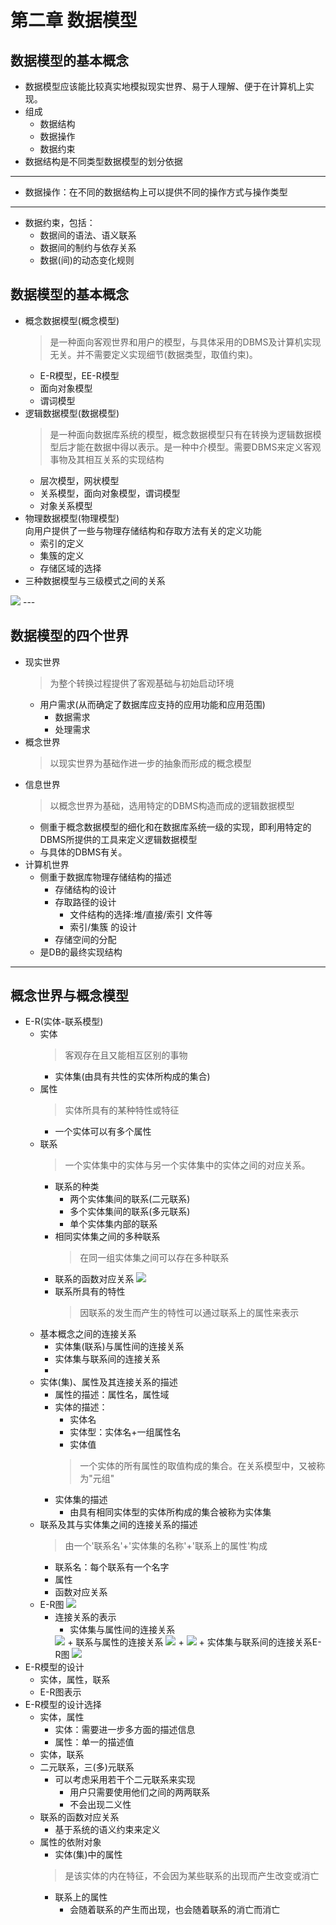 # 第二章 数据模型
## 数据模型的基本概念
+ 数据模型应该能比较真实地模拟现实世界、易于人理解、便于在计算机上实现。
+ 组成  
    + 数据结构
    + 数据操作
    + 数据约束
+ 数据结构是不同类型数据模型的划分依据
---
+ 数据操作：在不同的数据结构上可以提供不同的操作方式与操作类型
---
+ 数据约束，包括：
    + 数据间的语法、语义联系
    + 数据间的制约与依存关系
    + 数据(间)的动态变化规则

## 数据模型的基本概念
+ 概念数据模型(概念模型)
    > 是一种面向客观世界和用户的模型，与具体采用的DBMS及计算机实现无关。并不需要定义实现细节(数据类型，取值约束)。 
    + E-R模型，EE-R模型
    + 面向对象模型
    + 谓词模型
+ 逻辑数据模型(数据模型)
    > 是一种面向数据库系统的模型，概念数据模型只有在转换为逻辑数据模型后才能在数据中得以表示。是一种中介模型。需要DBMS来定义客观事物及其相互关系的实现结构
    + 层次模型，网状模型
    + 关系模型，面向对象模型，谓词模型
    + 对象关系模型
+ 物理数据模型(物理模型)  
向用户提供了一些与物理存储结构和存取方法有关的定义功能
    + 索引的定义
    + 集簇的定义
    + 存储区域的选择
+ 三种数据模型与三级模式之间的关系
<img src="images/2.1.1.png">
---

## 数据模型的四个世界
+ 现实世界
    > 为整个转换过程提供了客观基础与初始启动环境
    + 用户需求(从而确定了数据库应支持的应用功能和应用范围)
      + 数据需求
      + 处理需求
+ 概念世界
    > 以现实世界为基础作进一步的抽象而形成的概念模型
+ 信息世界
    > 以概念世界为基础，选用特定的DBMS构造而成的逻辑数据模型
    + 侧重于概念数据模型的细化和在数据库系统一级的实现，即利用特定的DBMS所提供的工具来定义逻辑数据模型 
    + 与具体的DBMS有关。
+ 计算机世界
    + 侧重于数据库物理存储结构的描述
      + 存储结构的设计
      + 存取路径的设计
        + 文件结构的选择:堆/直接/索引 文件等
        + 索引/集簇 的设计
      + 存储空间的分配 
    + 是DB的最终实现结构
---

## 概念世界与概念模型
+ E-R(实体-联系模型)
    + 实体
        > 客观存在且又能相互区别的事物
        + 实体集(由具有共性的实体所构成的集合)
    + 属性
        > 实体所具有的某种特性或特征
        + 一个实体可以有多个属性
    + 联系
        > 一个实体集中的实体与另一个实体集中的实体之间的对应关系。
        + 联系的种类
            + 两个实体集间的联系(二元联系)
            + 多个实体集间的联系(多元联系)
            + 单个实体集内部的联系
        + 相同实体集之间的多种联系
            > 在同一组实体集之间可以存在多种联系
        + 联系的函数对应关系
            <img src="images/2.3.1.png">
        + 联系所具有的特性
            > 因联系的发生而产生的特性可以通过联系上的属性来表示
    + 基本概念之间的连接关系
        + 实体集(联系)与属性间的连接关系
        + 实体集与联系间的连接关系
        + 
    + 实体(集)、属性及其连接关系的描述
        + 属性的描述：属性名，属性域
        + 实体的描述：
            + 实体名
            + 实体型：实体名+一组属性名
            + 实体值
            > 一个实体的所有属性的取值构成的集合。在关系模型中，又被称为"元组"
        + 实体集的描述
            + 由具有相同实体型的实体所构成的集合被称为实体集
    + 联系及其与实体集之间的连接关系的描述
        > 由一个'联系名'+'实体集的名称'+'联系上的属性'构成
        + 联系名：每个联系有一个名字
        + 属性
        + 函数对应关系
    + E-R图
        <img src="images/2.3.1.2.png">
        + 连接关系的表示
            + 实体集与属性间的连接关系
            <img src="images/2.3.1.3.png">
            + 联系与属性的连接关系
            <img src="images/2.3.1.4.png">
            + 
            <img src="images/2.3.1.5.png">
            + 实体集与联系间的连接关系E-R图
            <img src="images/2.3.1.6.png">
+ E-R模型的设计
    + 实体，属性，联系
    + E-R图表示
+ E-R模型的设计选择
    + 实体，属性    
        + 实体：需要进一步多方面的描述信息
        + 属性：单一的描述值
    + 实体，联系
    + 二元联系，三(多)元联系
        + 可以考虑采用若干个二元联系来实现
            + 用户只需要使用他们之间的两两联系
            + 不会出现二义性
    + 联系的函数对应关系
        + 基于系统的语义约束来定义
    + 属性的依附对象
        + 实体(集)中的属性
        > 是该实体的内在特征，不会因为某些联系的出现而产生改变或消亡
        + 联系上的属性
          + 会随着联系的产生而出现，也会随着联系的消亡而消亡
